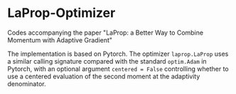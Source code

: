 # LaProp-Optimizer
Codes accompanying the paper "LaProp: a Better Way to Combine Momentum with Adaptive Gradient"

The implementation is based on Pytorch. The optimizer ```laprop.LaProp``` uses a similar calling signature compared with the standard ```optim.Adam``` in Pytorch, 
with an optional argument ```centered = False``` controlling whether to use a centered evaluation of the second moment at the adaptivity denominator.
